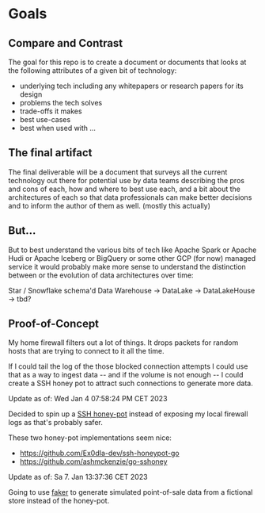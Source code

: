 # Goals

## Compare and Contrast
The goal for this repo is to create a document or documents that looks at the following attributes of a given bit of technology:

- underlying tech including any whitepapers or research papers for its design
- problems the tech solves
- trade-offs it makes
- best use-cases
- best when used with ...

## The final artifact

The final deliverable will be a document that surveys all the current technology out there for potential use by data teams describing the pros and cons of each, how and where to best use each, and a bit about the architectures of each so that data professionals can make better decisions and to inform the author of them as well. (mostly this actually)

## But...

But to best understand the various bits of tech like Apache Spark or Apache Hudi or Apache Iceberg or BigQuery or some other GCP (for now) managed service it would probably make more sense to understand the distinction between
or the evolution of data architectures over time:

Star / Snowflake schema'd Data Warehouse -> DataLake -> DataLakeHouse -> tbd?

## Proof-of-Concept

My home firewall filters out a lot of things. It drops packets for random hosts that are trying to connect to it all the time.

If I could tail the log of the those blocked connection attempts I could use that as a way to ingest data -- and if the volume is not enough -- I could create a SSH honey pot to attract such connections to generate more data.

Update as of: Wed Jan  4 07:58:24 PM CET 2023

Decided to spin up a [SSH honey-pot](https://en.wikipedia.org/wiki/Honeypot_(computing)) instead of exposing my local firewall logs as that's probably safer.

These two honey-pot implementations seem nice:

* https://github.com/Ex0dIa-dev/ssh-honeypot-go
* https://github.com/ashmckenzie/go-sshoney

Update as of: Sa 7. Jan 13:37:36 CET 2023

Going to use [faker](https://pypi.org/project/Faker/) to generate simulated point-of-sale data from a fictional store instead of the honey-pot.
